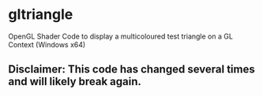 # gltriangle
OpenGL Shader Code to display a multicoloured test triangle on a GL Context (Windows x64)

## Disclaimer: This code has changed several times and will likely break again.
